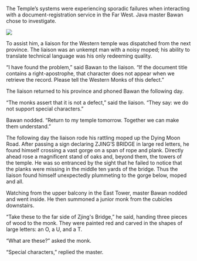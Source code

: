 The Temple’s systems were experiencing sporadic failures when interacting with a document-registration service in the Far West.  Java master Bawan chose to investigate.

![](/pages/case-114/Moped.jpg)

To assist him, a liaison for the Western temple was dispatched from the next province.  The liaison was an unkempt man with a noisy moped; his ability to translate technical language was his only redeeming quality.

“I have found the problem,” said Bawan to the liaison.  “If the document title contains a right-apostrophe, that character does not appear when we retrieve the record. Please tell the Western Monks of this defect.”

The liaison returned to his province and phoned Bawan the following day.

“The monks assert that it is not a defect,” said the liaison. “They say: we do not support special characters.”

Bawan nodded.  “Return to my temple tomorrow.  Together we can make them understand.”

The following day the liaison rode his rattling moped up the Dying Moon Road.  After passing a sign declaring ZJING’S BRIDGE in large red letters, he found himself crossing a vast gorge on a span of rope and plank.  Directly ahead rose a magnificent stand of oaks and, beyond them, the towers of the temple.  He was so entranced by the sight that he failed to notice that the planks were missing in the middle ten yards of the bridge.  Thus the liaison found himself unexpectedly plummeting to the gorge below, moped and all.

Watching from the upper balcony in the East Tower, master Bawan nodded and went inside.  He then summoned a junior monk from the cubicles downstairs.

“Take these to the far side of Zjing's Bridge,” he said, handing three pieces of wood to the monk.  They were painted red and carved in the shapes of large letters: an O, a U, and a T.

“What are these?” asked the monk.

“Special characters,” replied the master. 
